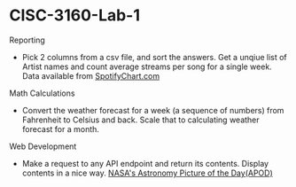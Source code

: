 # CISC-3160-Lab-1
Reporting
- Pick 2 columns from a csv file, and sort the answers. Get a unqiue list of Artist names and count average streams per song for a single week. Data available from [SpotifyChart.com](https://spotifychart.com/)

Math Calculations
- Convert the weather forecast for a week (a sequence of numbers) from Fahrenheit to Celsius and back. Scale that to calculating weather forecast for a month.

Web Development
- Make a request to any API endpoint and return its contents. Display contents in a nice way. [NASA's Astronomy Picture of the Day(APOD)](https://api.nasa.gov/#apod)
